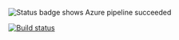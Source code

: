 ![Status badge shows Azure pipeline succeeded](../media/azure-pipelines-succeeded.png)

[![Build status](https://dev.azure.com/officesdts/htv/_apis/build/status/Dev/Build%20Poker)](https://dev.azure.com/officesdts/htv/_build/latest?definitionId=23)
